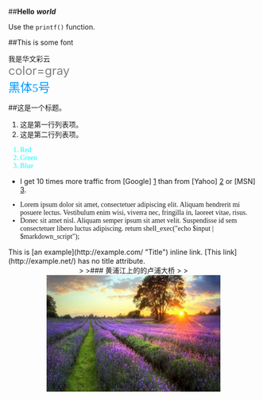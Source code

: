 ##**Hello** ***world***

Use the `printf()` function.

##This is some font

<font face="STCAIYUN">我是华文彩云</font><br>
<font color=gray size=5>color=gray</font><br>
<font color=#0099ff size=5 face="黑体">黑体5号</font><br>



##这是一个标题。

1. 这是第一行列表项。
2. 这是第二行列表项。

<font face="Cambria" color="cyan">

>
1. Red
2. Green
3. Blue
>
</font>


* I get 10 times more traffic from [Google] [1] than from
[Yahoo] [2] or [MSN] [3].

[1]: http://google.com/ "Google"
[2]: http://search.yahoo.com/ "Yahoo Search"
[3]: http://search.msn.com/ "MSN Search"

<font face="Consolas">

* Lorem ipsum dolor sit amet, consectetuer adipiscing elit.
Aliquam hendrerit mi posuere lectus. Vestibulum enim wisi,
viverra nec, fringilla in, laoreet vitae, risus.
* Donec sit amet nisl. Aliquam semper ipsum sit amet velit.
Suspendisse id sem consectetuer libero luctus adipiscing.
return shell_exec("echo $input | $markdown_script");
</font>
This is [an example](http://example.com/ "Title") inline link.
[This link](http://example.net/) has no title attribute.
<center>
>
>###         黄浦江上的的卢浦大桥
>
><img src="test.jpg" width="350" height="234" />
</center>
